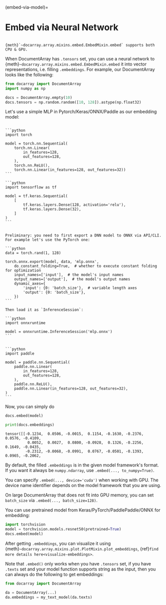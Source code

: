(embed-via-model)=
# Embed via Neural Network

```{important}

{meth}`~docarray.array.mixins.embed.EmbedMixin.embed` supports both CPU & GPU.
```

When DocumentArray has `.tensors` set, you can use a neural network to {meth}`~docarray.array.mixins.embed.EmbedMixin.embed` it into vector representations, i.e. filling `.embeddings`. For example, our DocumentArray looks like the following:

```python
from docarray import DocumentArray
import numpy as np

docs = DocumentArray.empty(10)
docs.tensors = np.random.random([10, 128]).astype(np.float32)
```

Let's use a simple MLP in Pytorch/Keras/ONNX/Paddle as our embedding model:

````{tab} PyTorch

```python
import torch

model = torch.nn.Sequential(
    torch.nn.Linear(
        in_features=128,
        out_features=128,
    ),
    torch.nn.ReLU(),
    torch.nn.Linear(in_features=128, out_features=32))
```

````

````{tab} Keras
```python
import tensorflow as tf

model = tf.keras.Sequential(
    [
        tf.keras.layers.Dense(128, activation='relu'),
        tf.keras.layers.Dense(32),
    ]
)
```
````

````{tab} ONNX

Preliminary: you need to first export a DNN model to ONNX via API/CLI. 
For example let's use the PyTorch one:

```python
data = torch.rand(1, 128)

torch.onnx.export(model, data, 'mlp.onnx', 
    do_constant_folding=True,  # whether to execute constant folding for optimization
    input_names=['input'],  # the model's input names
    output_names=['output'],  # the model's output names
    dynamic_axes={
        'input': {0: 'batch_size'},  # variable length axes
        'output': {0: 'batch_size'},
    })
```

Then load it as `InferenceSession`:
 
```python
import onnxruntime

model = onnxruntime.InferenceSession('mlp.onnx')
```
````

````{tab} Paddle

```python
import paddle

model = paddle.nn.Sequential(
    paddle.nn.Linear(
        in_features=128,
        out_features=128,
    ),
    paddle.nn.ReLU(),
    paddle.nn.Linear(in_features=128, out_features=32),
)
```
````

Now, you can simply do

```python
docs.embed(model)

print(docs.embeddings)
```

```text
tensor([[-0.1234,  0.0506, -0.0015,  0.1154, -0.1630, -0.2376,  0.0576, -0.4109,
          0.0052,  0.0027,  0.0800, -0.0928,  0.1326, -0.2256,  0.1649, -0.0435,
         -0.2312, -0.0068, -0.0991,  0.0767, -0.0501, -0.1393,  0.0965, -0.2062,
```

By default, the filled `.embeddings` is in the given model framework's format. If you want it always be `numpy.ndarray`, use `.embed(..., to_numpy=True)`.

You can specify `.embed(..., device='cuda')` when working with GPU. The device name identifier depends on the model framework that you are using.

On large DocumentArray that does not fit into GPU memory, you can set `batch_size` via `.embed(..., batch_size=128)`.

You can use pretrained model from Keras/PyTorch/PaddlePaddle/ONNX for embedding:

```python
import torchvision
model = torchvision.models.resnet50(pretrained=True)
docs.embed(model)
```

After getting `.embeddings`, you can visualize it using {meth}`~docarray.array.mixins.plot.PlotMixin.plot_embeddings`, {ref}`find more details here<visualize-embeddings>`.

Note that `.embed()` only works when you have `.tensors` set, if you have `.texts` set and your model function supports string as the input, then you can always do the following to get embeddings:

```python
from docarray import DocumentArray

da = DocumentArray(...)
da.embeddings = my_text_model(da.texts)
```
